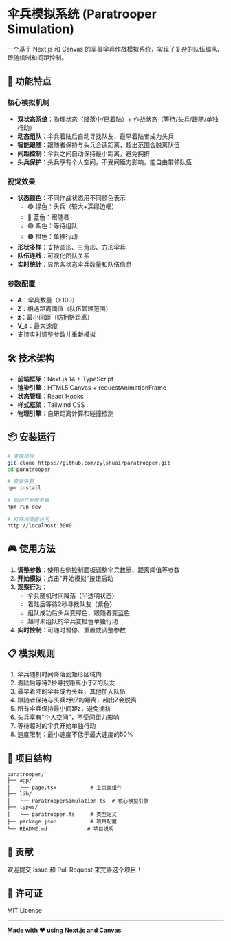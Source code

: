 # 伞兵模拟系统 (Paratrooper Simulation)

一个基于 Next.js 和 Canvas 的军事伞兵作战模拟系统，实现了复杂的队伍编队、跟随机制和间距控制。

## 🚀 功能特点

### 核心模拟机制
- **双状态系统**：物理状态（降落中/已着陆）+ 作战状态（等待/头兵/跟随/单独行动）
- **动态组队**：伞兵着陆后自动寻找队友，最早着陆者成为头兵
- **智能跟随**：跟随者保持与头兵合适距离，超出范围会脱离队伍
- **间距控制**：伞兵之间自动保持最小距离，避免拥挤
- **头兵保护**：头兵享有个人空间，不受间距力影响，能自由带领队伍

### 视觉效果
- **状态颜色**：不同作战状态用不同颜色表示
  - 🟢 绿色：头兵（较大+深绿边框）
  - 🔵 蓝色：跟随者
  - 🟣 紫色：等待组队
  - 🟠 橙色：单独行动
- **形状多样**：支持圆形、三角形、方形伞兵
- **队伍连线**：可视化团队关系
- **实时统计**：显示各状态伞兵数量和队伍信息

### 参数配置
- **A**：伞兵数量（>100）
- **Z**：相遇距离阈值（队伍管理范围）
- **z**：最小间距（防拥挤距离）
- **V_a**：最大速度
- 支持实时调整参数并重新模拟

## 🛠️ 技术架构

- **前端框架**：Next.js 14 + TypeScript
- **渲染引擎**：HTML5 Canvas + requestAnimationFrame
- **状态管理**：React Hooks
- **样式框架**：Tailwind CSS
- **物理引擎**：自研距离计算和碰撞检测

## 📦 安装运行

```bash
# 克隆项目
git clone https://github.com/zylshuai/paratrooper.git
cd paratrooper

# 安装依赖
npm install

# 启动开发服务器
npm run dev

# 打开浏览器访问
http://localhost:3000
```

## 🎮 使用方法

1. **调整参数**：使用左侧控制面板调整伞兵数量、距离阈值等参数
2. **开始模拟**：点击"开始模拟"按钮启动
3. **观察行为**：
   - 伞兵随机时间降落（半透明状态）
   - 着陆后等待2秒寻找队友（紫色）
   - 组队成功后头兵变绿色，跟随者变蓝色
   - 超时未组队的伞兵变橙色单独行动
4. **实时控制**：可随时暂停、重置或调整参数

## 📋 模拟规则

1. 伞兵随机时间降落到矩形区域内
2. 着陆后等待2秒寻找距离小于Z的队友
3. 最早着陆的伞兵成为头兵，其他加入队伍
4. 跟随者保持与头兵z到Z的距离，超出Z会脱离
5. 所有伞兵保持最小间距z，避免拥挤
6. 头兵享有"个人空间"，不受间距力影响
7. 等待超时的伞兵开始单独行动
8. 速度限制：最小速度不低于最大速度的50%

## 🔧 项目结构

```
paratrooper/
├── app/
│   └── page.tsx           # 主页面组件
├── lib/
│   └── ParatrooperSimulation.ts  # 核心模拟引擎
├── types/
│   └── paratrooper.ts     # 类型定义
├── package.json           # 项目配置
└── README.md             # 项目说明
```

## 🤝 贡献

欢迎提交 Issue 和 Pull Request 来完善这个项目！

## 📄 许可证

MIT License

---

**Made with ❤️ using Next.js and Canvas**
